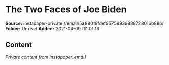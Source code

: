 # The Two Faces of Joe Biden

**Source:** instapaper-private://email/5a88018fdef95759939988728016b88b/
**Folder:** Unread
**Added:** 2021-04-09T11:01:16




## Content
*Private content from instapaper_email*
